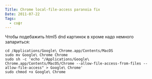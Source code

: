 ```yaml
---
Title: Chrome local-file-access paranoia fix
Date: 2011-07-22
Tags:
  - софт
---
```


Чтобы подебажить html5 dnd картинок в хроме надо немного запариться:

```
cd /Applications/Google\ Chrome.app/Contents/MacOS
sudo mv Google\ Chrome Chrome
sudo sh -c 'echo "/Applications/Google\ Chrome.app/Contents/MacOS/Chrome --allow-file-access-from-files --allow-file-access" > Google\ Chrome'
sudo chmod +x Google\ Chrome
```